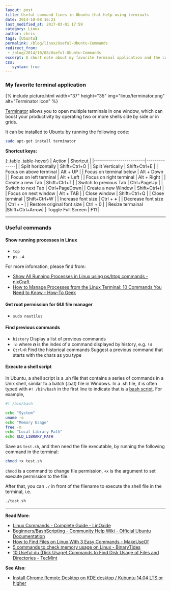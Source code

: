 ```yaml
---
layout: post
title: Useful command lines in Ubuntu that help using terminals
date: 2014-10-08 16:21
last_modified_at: 2017-03-01 17:59
category: Linux
author: chris
tags: [Ubuntu]
permalink: /blog/linux/Useful-Ubuntu-Commands
redirect_from:
 - /blog/2014/10/08/Useful-Ubuntu-Commands
excerpt: A short note about my favorite terminal application and the commands to show running processes, get root permission for GUI file manager, find previous commands and execute a shell script.
css:
   syntax: true
---
```


<!--more-->

### My favorite terminal application

{% include picture.html width="37" height="35"
img="linux/terminator.png" alt="Terminator icon" %}

[Terminator](https://launchpad.net/terminator/) allows you to open multiple terminals in one window, which can boost your productivity by operating two or more shells side by side or in grids.

It can be installed to Ubuntu by running the following code:

```bash
sudo apt-get install terminator
```

**Shortcut keys:**

{:.table .table-hover}
|          Action         |   Shortcut   |
|-------------------------|--------------|
| Split horizontally      | Shift+Ctrl+O |
| Split Vertically        | Shift+Ctrl+E |
| Focus on above terminal | Alt + UP     |
| Focus on terminal below | Alt + Down   |
| Focus on left terminal  | Alt + Left   |
| Focus on right terminal | Alt + Right  |
| Create a new Tab        | Shift+Ctrl+T |
| Switch to previous Tab  | Ctrl+PageUp  |
| Switch to next Tab      | Ctrl+PageDown|
| Create a new Window     | Shift+Ctrl+I |
| Focus on next window    | Alt + TAB    |
| Close window            | Shift+Ctrl+Q |
| Close terminal          | Shift+Ctrl+W |
| Increase font size      | Ctrl + **+** |
| Decrease font size      | Ctrl + **-** |
| Restore original font size | Ctrl + 0  |
| Resize termainal      |Shift+Ctrl+Arrow|
| Toggle Full Screen      | F11          |

* * *

### Useful commands

#### Show running processes in Linux

- `top`
- `ps -A`

For more infomation, please find from:
- [Show All Running Processes in Linux using ps/htop commands - nixCraft](https://www.cyberciti.biz/faq/show-all-running-processes-in-linux/)
- [How to Manage Processes from the Linux Terminal: 10 Commands You Need to Know - How-To Geek](https://www.howtogeek.com/107217/how-to-manage-processes-from-the-linux-terminal-10-commands-you-need-to-know/)

#### Get root permission for GUI file manager

- `sudo nautilus`

#### Find previous commands

- `history`
  Display a list of previous commands
- `!`_`n`_
   where _**n**_ is the index of a command displayed by history, e.g. `!4`
- `Ctrl+R` Find the historical commands
   Suggest a previous command that starts with the chars as you type

#### Execute a shell script

In Ubuntu, a shell script is a .sh file that contains a series of commands in a Unix shell, similar to a batch (.bat) file in Windows. In a .sh file, it is often typed with `#! /bin/bash` in the first line to indicate that is a [bash script](https://en.wikipedia.org/wiki/Bash_(Unix_shell)). For example,

```bash
#! /bin/bash

echo "System"
uname -o
echo "Memory Usage"
free -m
echo "Local Library Path"
echo $LD_LIBRARY_PATH
```

Save as `test.sh`, and then need the file executable, by running the following command in the terminal:

```bash
chmod +x test.sh
```

`chmod` is a command to change file permission, `+x` is the argument to set execute permission to the file.

After that, you can `./` in front of the filename to execute the shell file in the terminal, i.e.

```bash
./test.sh
```

* * *

**Read More**:

- [Linux Commands - Complete Guide - LinOxide](https://linoxide.com/linux-how-to/linux-commands-brief-outline-examples/)
- [Beginners/BashScripting - Community Help Wiki - Official Ubuntu Documentation](https://help.ubuntu.com/community/Beginners/BashScripting)
- [How to Find Files on Linux With 3 Easy Commands - MakeUseOf](https://www.makeuseof.com/tag/3-examples-teach-find-files-linux/)
- [5 commands to check memory usage on Linux - BinaryTides](https://www.binarytides.com/linux-command-check-memory-usage/)
- [10 Useful du (Disk Usage) Commands to Find Disk Usage of Files and Directories - TecMint](https://www.tecmint.com/check-linux-disk-usage-of-files-and-directories/)

**See Also**:

- [Install Chrome Remote Desktop on KDE desktop / Kubuntu 14.04 LTS or higher](/blog/2019/04/04/Install-Chrome-Remote-Desktop-on-Kubuntu)